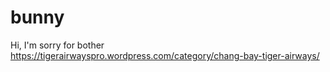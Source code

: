 bunny
=====

Hi, I'm sorry for bother https://tigerairwayspro.wordpress.com/category/chang-bay-tiger-airways/
